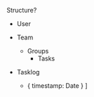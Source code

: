 Structure?

- User

- Team

  - Groups
    - Tasks

- Tasklog
  - [taskId]: [
    {
    timestamp: Date
    }
    ]
